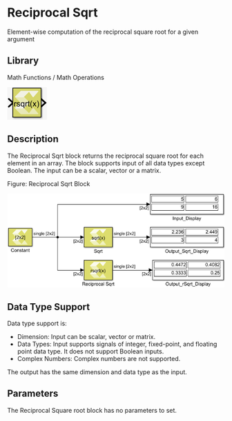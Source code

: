 # Reciprocal Sqrt

Element-wise computation of the reciprocal square root for a given
argument

## Library

Math Functions / Math Operations

![](./Images/mbj1532106555782.png)

## Description

The Reciprocal Sqrt block returns the reciprocal square root for each
element in an array. The block supports input of all data types except
Boolean. The input can be a scalar, vector or a matrix.

Figure: Reciprocal Sqrt Block

![](./Images/cco1532103642818.png)

## Data Type Support

Data type support is:

- Dimension: Input can be scalar, vector or matrix.
- Data Types: Input supports signals of integer, fixed-point, and
  floating point data type. It does not support Boolean inputs.
- Complex Numbers: Complex numbers are not supported.

The output has the same dimension and data type as the input.

## Parameters

The Reciprocal Square root block has no parameters to set.

